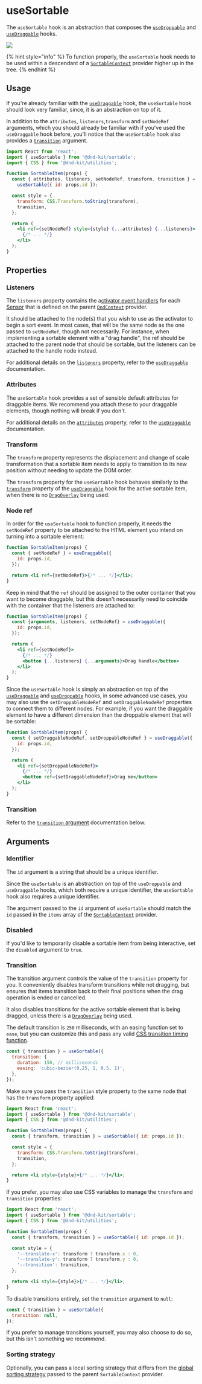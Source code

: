 # useSortable

The `useSortable` hook is an abstraction that composes the [`useDroppable`](../../api-documentation/droppable/) and [`useDraggable`](../../api-documentation/draggable/) hooks.

![](../../.gitbook/assets/usesortable-3-.png)

{% hint style="info" %}
To function properly, the `useSortable` hook needs to be used within a descendant of a [`SortableContext`](sortable-context.md) provider higher up in the tree.
{% endhint %}

## Usage

If you're already familiar with the [`useDraggable`](../../api-documentation/draggable/) hook, the `useSortable` hook should look very familiar, since, it is an abstraction on top of it.

In addition to the `attributes`, `listeners`,`transform` and `setNodeRef` arguments, which you should already be familiar with if you've used the `useDraggable` hook before, you'll notice that the `useSortable` hook also provides a [`transition`](usesortable.md#transform) argument.

```jsx
import React from 'react';
import { useSortable } from '@dnd-kit/sortable';
import { CSS } from '@dnd-kit/utilities';

function SortableItem(props) {
  const { attributes, listeners, setNodeRef, transform, transition } =
    useSortable({ id: props.id });

  const style = {
    transform: CSS.Transform.toString(transform),
    transition,
  };

  return (
    <li ref={setNodeRef} style={style} {...attributes} {...listeners}>
      {/* ... */}
    </li>
  );
}
```

## Properties

### Listeners

The `listeners` property contains the a[ctivator event handlers](../../api-documentation/sensors/#activators) for each [Sensor](../../api-documentation/sensors/) that is defined on the parent [`DndContext`](../../api-documentation/context-provider/#props) provider.

It should be attached to the node\(s\) that you wish to use as the activator to begin a sort event. In most cases, that will be the same node as the one passed to `setNodeRef`, though not necessarily. For instance, when implementing a sortable element with a "drag handle", the ref should be attached to the parent node that should be sortable, but the listeners can be attached to the handle node instead.

For additional details on the [`listeners`](../../api-documentation/draggable/#listeners) property, refer to the [`useDraggable`](../../api-documentation/draggable/) documentation.

### Attributes

The `useSortable` hook provides a set of sensible default attributes for draggable items. We recommend you attach these to your draggable elements, though nothing will break if you don't.

For additional details on the [`attributes`](../../api-documentation/draggable/#attributes) property, refer to the [`useDraggable`](../../api-documentation/draggable/) documentation.

### Transform

The `transform` property represents the displacement and change of scale transformation that a sortable item needs to apply to transition to its new position without needing to update the DOM order.

The `transform` property for the `useSortable` hook behaves similarly to the [`transform`](../../api-documentation/draggable/#transforms) property of the [`useDraggable`](../../api-documentation/draggable/) hook for the active sortable item, when there is no [`DragOverlay`](../../api-documentation/draggable/drag-overlay.md) being used.

### Node ref

In order for the `useSortable` hook to function properly, it needs the `setNodeRef` property to be attached to the HTML element you intend on turning into a sortable element:

```jsx
function SortableItem(props) {
  const { setNodeRef } = useDraggable({
    id: props.id,
  });

  return <li ref={setNodeRef}>{/* ... */}</li>;
}
```

Keep in mind that the `ref` should be assigned to the outer container that you want to become draggable, but this doesn't necessarily need to coincide with the container that the listeners are attached to:

```jsx
function SortableItem(props) {
  const {arguments, listeners, setNodeRef} = useDraggable({
    id: props.id,
  });

  return (
    <li ref={setNodeRef}>
      {/* ... */}
      <button {...listeners} {...arguments}>Drag handle</button>
    </li>
  );
}
```

Since the `useSortable` hook is simply an abstraction on top of the [`useDraggable`](../../api-documentation/draggable/usedraggable.md) and [`useDroppable`](../../api-documentation/droppable/usedroppable.md) hooks, in some advanced use cases, you may also use the `setDroppableNodeRef` and `setDraggableNodeRef` properties to connect them to different nodes. For example, if you want the draggable element to have a different dimension than the droppable element that will be sortable:

```jsx
function SortableItem(props) {
  const { setDraggableNodeRef, setDroppableNodeRef } = useDraggable({
    id: props.id,
  });

  return (
    <li ref={setDroppableNodeRef}>
      {/* ... */}
      <button ref={setDraggableNodeRef}>Drag me</button>
    </li>
  );
}
```

### Transition

Refer to the [`transition` argument](usesortable.md#transition-1) documentation below.

## Arguments

### Identifier

The `id` argument is a string that should be a unique identifier.

Since the `useSortable` is an abstraction on top of the `useDroppable` and `useDraggable` hooks, which both require a unique identifier, the `useSortable` hook also requires a unique identifier.

The argument passed to the `id` argument of `useSortable` should match the `id` passed in the `items` array of the [`SortableContext`](sortable-context.md) provider.

### Disabled

If you'd like to temporarily disable a sortable item from being interactive, set the `disabled` argument to `true`.

### Transition

The transition argument controls the value of the `transition` property for you. It conveniently disables transform transitions while not dragging, but ensures that items transition back to their final positions when the drag operation is ended or cancelled.

It also disables transitions for the active sortable element that is being dragged, unless there is a [`DragOverlay`](../../api-documentation/draggable/drag-overlay.md) being used.

The default transition is `250` milliseconds, with an easing function set to `ease`, but you can customize this and pass any valid [CSS transition timing function](https://developer.mozilla.org/en-US/docs/Web/CSS/transition-timing-function).

```javascript
const { transition } = useSortable({
  transition: {
    duration: 150, // milliseconds
    easing: 'cubic-bezier(0.25, 1, 0.5, 1)',
  },
});
```

Make sure you pass the `transition` style property to the same node that has the `transform` property applied:

```jsx
import React from 'react';
import { useSortable } from '@dnd-kit/sortable';
import { CSS } from '@dnd-kit/utilities';

function SortableItem(props) {
  const { transform, transition } = useSortable({ id: props.id });

  const style = {
    transform: CSS.Transform.toString(transform),
    transition,
  };

  return <li style={style}>{/* ... */}</li>;
}
```

If you prefer, you may also use CSS variables to manage the `transform` and `transition` properties:

```jsx
import React from 'react';
import { useSortable } from '@dnd-kit/sortable';
import { CSS } from '@dnd-kit/utilities';

function SortableItem(props) {
  const { transform, transition } = useSortable({ id: props.id });

  const style = {
    '--translate-x': transform ? transform.x : 0,
    '--translate-y': transform ? transform.y : 0,
    '--transition': transition,
  };

  return <li style={style}>{/* ... */}</li>;
}
```

To disable transitions entirely, set the `transition` argument to `null`:

```javascript
const { transition } = useSortable({
  transition: null,
});
```

If you prefer to manage transitions yourself, you may also choose to do so, but this isn't something we recommend.

### Sorting strategy

Optionally, you can pass a local sorting strategy that differs from the [global sorting strategy](sortable-context.md#strategy) passed to the parent `SortableContext` provider.
